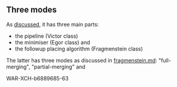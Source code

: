 ## Three modes

As [discussed](readme.md), it has three main parts:
* the pipeline (Victor class)
* the minimiser (Egor class) and
* the followup placing algorithm (Fragmenstein class)

The latter has three modes as discussed in [fragmenstein.md](fragmenstein.md): "full-merging", "partial-merging" and 

WAR-XCH-b6889685-63
